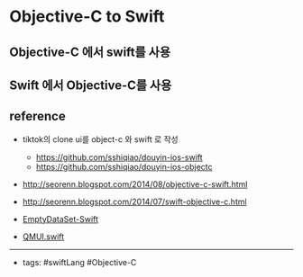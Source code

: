 # Objective-C to Swift
## Objective-C 에서 swift를 사용


## Swift 에서 Objective-C를 사용
## reference
- tiktok의 clone ui를 object-c 와 swift 로 작성
	- https://github.com/sshiqiao/douyin-ios-swift
	- https://github.com/sshiqiao/douyin-ios-objectc

- http://seorenn.blogspot.com/2014/08/objective-c-swift.html
- http://seorenn.blogspot.com/2014/07/swift-objective-c.html
- [EmptyDataSet-Swift](https://github.com/Xiaoye220/EmptyDataSet-Swift)
- [QMUI.swift](https://github.com/huangboju/QMUI.swift)

----
- tags: #swiftLang #Objective-C
